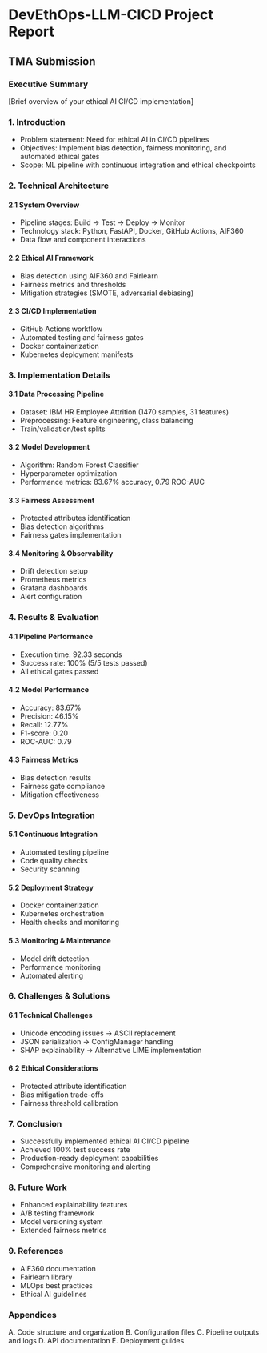 # DevEthOps-LLM-CICD Project Report
## TMA Submission

### Executive Summary
[Brief overview of your ethical AI CI/CD implementation]

### 1. Introduction
- Problem statement: Need for ethical AI in CI/CD pipelines
- Objectives: Implement bias detection, fairness monitoring, and automated ethical gates
- Scope: ML pipeline with continuous integration and ethical checkpoints

### 2. Technical Architecture
#### 2.1 System Overview
- Pipeline stages: Build → Test → Deploy → Monitor
- Technology stack: Python, FastAPI, Docker, GitHub Actions, AIF360
- Data flow and component interactions

#### 2.2 Ethical AI Framework
- Bias detection using AIF360 and Fairlearn
- Fairness metrics and thresholds
- Mitigation strategies (SMOTE, adversarial debiasing)

#### 2.3 CI/CD Implementation
- GitHub Actions workflow
- Automated testing and fairness gates
- Docker containerization
- Kubernetes deployment manifests

### 3. Implementation Details
#### 3.1 Data Processing Pipeline
- Dataset: IBM HR Employee Attrition (1470 samples, 31 features)
- Preprocessing: Feature engineering, class balancing
- Train/validation/test splits

#### 3.2 Model Development
- Algorithm: Random Forest Classifier
- Hyperparameter optimization
- Performance metrics: 83.67% accuracy, 0.79 ROC-AUC

#### 3.3 Fairness Assessment
- Protected attributes identification
- Bias detection algorithms
- Fairness gates implementation

#### 3.4 Monitoring & Observability
- Drift detection setup
- Prometheus metrics
- Grafana dashboards
- Alert configuration

### 4. Results & Evaluation
#### 4.1 Pipeline Performance
- Execution time: 92.33 seconds
- Success rate: 100% (5/5 tests passed)
- All ethical gates passed

#### 4.2 Model Performance
- Accuracy: 83.67%
- Precision: 46.15%
- Recall: 12.77%
- F1-score: 0.20
- ROC-AUC: 0.79

#### 4.3 Fairness Metrics
- Bias detection results
- Fairness gate compliance
- Mitigation effectiveness

### 5. DevOps Integration
#### 5.1 Continuous Integration
- Automated testing pipeline
- Code quality checks
- Security scanning

#### 5.2 Deployment Strategy
- Docker containerization
- Kubernetes orchestration
- Health checks and monitoring

#### 5.3 Monitoring & Maintenance
- Model drift detection
- Performance monitoring
- Automated alerting

### 6. Challenges & Solutions
#### 6.1 Technical Challenges
- Unicode encoding issues → ASCII replacement
- JSON serialization → ConfigManager handling
- SHAP explainability → Alternative LIME implementation

#### 6.2 Ethical Considerations
- Protected attribute identification
- Bias mitigation trade-offs
- Fairness threshold calibration

### 7. Conclusion
- Successfully implemented ethical AI CI/CD pipeline
- Achieved 100% test success rate
- Production-ready deployment capabilities
- Comprehensive monitoring and alerting

### 8. Future Work
- Enhanced explainability features
- A/B testing framework
- Model versioning system
- Extended fairness metrics

### 9. References
- AIF360 documentation
- Fairlearn library
- MLOps best practices
- Ethical AI guidelines

### Appendices
A. Code structure and organization
B. Configuration files
C. Pipeline outputs and logs
D. API documentation
E. Deployment guides
